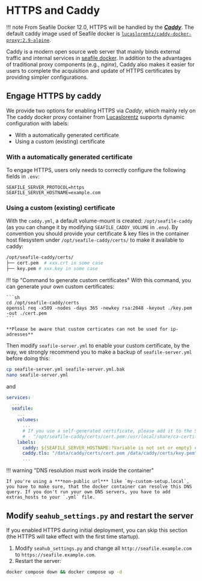 # HTTPS and Caddy

!!! note
    From Seafile Docker 12.0, HTTPS will be handled by the [***Caddy***](https://caddyserver.com/docs/). The default caddy image used of Seafile docker is [`lucaslorentz/caddy-docker-proxy:2.9-alpine`](https://github.com/lucaslorentz/caddy-docker-proxy).

Caddy is a modern open source web server that mainly binds external traffic and internal services in [seafile docker](./overview.md). In addition to the advantages of traditional proxy components (e.g., *nginx*), Caddy also makes it easier for users to complete the acquisition and update of HTTPS certificates by providing simpler configurations. 

## Engage HTTPS by caddy

We provide two options for enabling HTTPS via *Caddy*, which mainly rely on The caddy docker proxy container from [Lucaslorentz](https://github.com/lucaslorentz/caddy-docker-proxy) supports dynamic configuration with labels:

- With a automatically generated certificate
- Using a custom (existing) certificate

### With a automatically generated certificate

To engage HTTPS, users only needs to correctly configure the following fields in `.env`:

```shell
SEAFILE_SERVER_PROTOCOL=https
SEAFILE_SERVER_HOSTNAME=example.com
```

### Using a custom (existing) certificate

With the `caddy.yml`, a default volume-mount is created: `/opt/seafile-caddy` (as you can change it by modifying `SEAFILE_CADDY_VOLUME` in `.env`). By convention you should provide your certificate & key files in the container host filesystem under `/opt/seafile-caddy/certs/` to make it available to caddy:

```sh
/opt/seafile-caddy/certs/
├── cert.pem  # xxx.crt in some case
├── key.pem # xxx.key in some case
```

!!! tip "Command to generate custom certificates"
    With this command, you can generate your own custom certificates:

    ```sh
    cd /opt/seafile-caddy/certs
    openssl req -x509 -nodes -days 365 -newkey rsa:2048 -keyout ./key.pem -out ./cert.pem
    ```

    **Please be aware that custom certicates can not be used for ip-adresses**

Then modify `seafile-server.yml` to enable your custom certificate, by the way, we strongly recommend you to make a backup of `seafile-server.yml` before doing this:

```sh
cp seafile-server.yml seafile-server.yml.bak
nano seafile-server.yml
```

and

```yml
services:
  ...
  seafile:
    ...
    volumes:
      ...
      # If you use a self-generated certificate, please add it to the Seafile server trusted directory (i.e. remove the comment symbol below)
      # - "/opt/seafile-caddy/certs/cert.pem:/usr/local/share/ca-certificates/cert.crt"
    labels:
      caddy: ${SEAFILE_SERVER_HOSTNAME:?Variable is not set or empty} # leave this variables only
      caddy.tls: "/data/caddy/certs/cert.pem /data/caddy/certs/key.pem"
      ...
```

!!! warning "DNS resolution must work inside the container"

    If you're using a ***non-public url*** like `my-custom-setup.local`, you have to make sure, that the docker container can resolve this DNS query. If you don't run your own DNS servers, you have to add extras_hosts to your `.yml` file.

## Modify `seahub_settings.py` and restart the server

If you enabled HTTPS during initial deployment, you can skip this section (the HTTPS will take effect with the first time startup).

1. Modify `seahub_settings.py` and change all `http://seafile.example.com` to `https://seafile.example.com`.
2. Restart the server:

```sh
docker compose down && docker compose up -d
```
